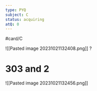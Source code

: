 ```yaml
---
type: PYQ
subject: C
status: acquiring
atQ: 0
---
```

#card/C

![[Pasted image 20231021132408.png]]
?
# 303 and 2
![[Pasted image 20231021132456.png]] <!--SR:!2024-06-03,160,310-->

